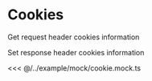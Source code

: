# Cookies

Get request header cookies information

Set response header cookies information

<<< @/../example/mock/cookie.mock.ts
